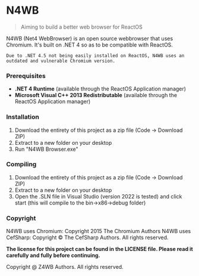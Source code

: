 # N4WB

> Aiming to build a better web browser for ReactOS

N4WB (Net4 WebBrowser) is an open source webbrowser that uses Chromium. It's built on .NET 4 so as to be compatible with ReactOS.

    Due to .NET 4.5 not being easily installed on ReactOS, N4WB uses an outdated and vulnerable Chromium version.

### Prerequisites

- **.NET 4 Runtime** (available through the ReactOS Application manager)
- **Microsoft Visual C++ 2013 Redistributable** (available through the ReactOS Application manager)



### Installation

1. Download the entirety of this project as a zip file (Code -> Download ZIP)
2. Extract to a new folder on your desktop
3. Run "N4WB Browser.exe"



### Compiling

1. Download the entirety of this project as a zip file (Code -> Download ZIP)
2. Extract to a new folder on your desktop
3. Open the .SLN file in Visual Studio (version 2022 is tested) and click start (this will compile to the bin->x86->debug folder)



### Copyright

N4WB uses Chromium: Copyright 2015 The Chromium Authors
N4WB uses CefSharp: Copyright © The CefSharp Authors. All rights reserved.



**The license for this project can be found in the LICENSE file. Please read it carefully and fully before continuing.**

Copyright @ Z4WB Authors. All rights reserved.
